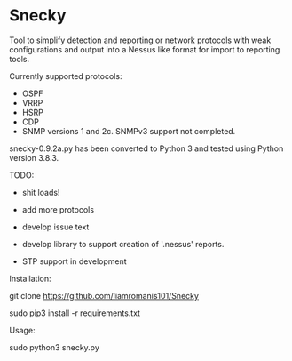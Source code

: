 # Snecky
Tool to simplify detection and reporting or network protocols with weak configurations and output into a Nessus like format for import to reporting tools. 

Currently supported protocols:

* OSPF
* VRRP
* HSRP
* CDP
* SNMP versions 1 and 2c. SNMPv3 support not completed. 


snecky-0.9.2a.py has been converted to Python 3 and tested using Python version 3.8.3. 


TODO:

 * shit loads!
 
 * add more protocols
 
 * develop issue text
 
 * develop library to support creation of '.nessus' reports.
 
 * STP support in development
 
 
Installation:

git clone https://github.com/liamromanis101/Snecky
 
sudo pip3 install -r requirements.txt
 
 
Usage:
 
sudo python3 snecky.py
